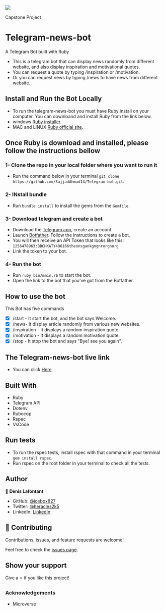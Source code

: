 ![](https://img.shields.io/badge/Microverse-blueviolet)

Capstone Project

# Telegram-news-bot

A Telegram Bot built with Ruby

- This is a telegram bot that can display news randomly from different website, and also display inspiration and motivational quotes.
- You can request a quote by typing /inspiration or /motivation.
- Or you can request news  by typing /news to have news from different website.

## Install and Run the Bot Locally

- To run the telegram-news-bot you must have Ruby install on your computer. You can downloand and install Ruby from the link below.
- windows [Ruby installer](https://rubyinstaller.org/).
- MAC and LINUX [Ruby official site](https://www.ruby-lang.org/en/downloads/).

## Once Ruby is download and installed, please follow the instructions bellow

### 1- Clone the repo in your local folder where you want to run it

- Run the command below in your terminal
`git clone https://github.com/SajjadAhmad14/Telegram-bot.git`.

### 2- INstall bundle

- Run `bundle install` to install the gems from the `Gemfile`.

### 3- Download telegram and create a bot

- Download the [Telegram app](https://desktop.telegram.org/), create an account.
- Launch  [Botfather](https://t.me/botfather). Follow the instructions to create a bot.
- You will then receive an API Token that looks like this: `1256478963:BBCHKATY496166theonsgankgngnrorgnorg`
- Link the token to your bot.

### 4- Run the bot

- Run `ruby bin/main.rb` to start the bot.
- Open the link to the bot that you've got from the Botfather.

## How to use the bot

This Bot has five commands

- [x] /start - It start the bot, and the bot says Welcome.
- [x] /news- It display article randomly from various new websites.
- [x] /inspiration - It displays a random inspiration quote.
- [x] /motivation - It displays a random motivation quote.
- [x] /stop  - It stop the bot and says "Bye! see you again".

## The Telegram-news-bot live link

- You can click [Here](http://t.me/Lafimen_bot)

## Built With

- Ruby
- Telegram API
- Dotenv
- Rubocop
- Rspec
- VsCode

## Run tests

- To run the rspec tests, install rspec with that command in your terminal `gem install rspec`.
- Run rspec on the root folder in your terminal to check all the tests.

## Author

👤 **Denis Lafontant**

- GitHub: [@icebox827](https://github.com/icebox827)
- Twitter: [@heracles2k5](https://twitter.com/@heracles2k5)
- LinkedIn: [LinkedIn](https://www.linkedin.com/in/denis-lafontant-37031439/)

## 🤝 Contributing

Contributions, issues, and feature requests are welcome!

Feel free to check the [issues page](https://github.com/icebox827/telegram-bot/issues/2).

## Show your support

Give a ⭐️ if you like this project!

### Acknowledgements

- Microverse
